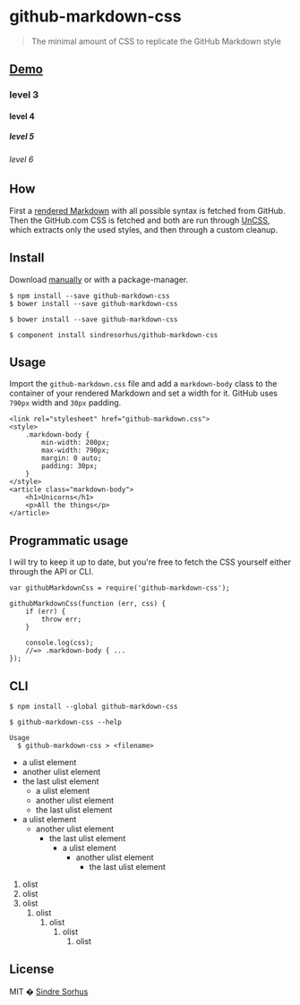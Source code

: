 # github-markdown-css

> The minimal amount of CSS to replicate the GitHub Markdown style

## [Demo](http://sindresorhus.com/github-markdown-css)

### level 3

#### level 4

##### level 5

###### level 6

## How

First a [rendered Markdown](fixture.md) with all possible syntax is fetched from GitHub. Then the GitHub.com CSS is fetched and both are run through [UnCSS](https://github.com/giakki/uncss), which extracts only the used styles, and then through a custom cleanup.

## Install

Download [manually](https://raw.githubusercontent.com/sindresorhus/github-markdown-css/gh-pages/github-markdown.css) or with a package-manager.

```
$ npm install --save github-markdown-css
$ bower install --save github-markdown-css
```

```
$ bower install --save github-markdown-css
```

```
$ component install sindresorhus/github-markdown-css
```

## Usage

Import the `github-markdown.css` file and add a `markdown-body` class to the container of your rendered Markdown and set a width for it. GitHub uses `790px` width and `30px` padding.

```
<link rel="stylesheet" href="github-markdown.css">
<style>
	.markdown-body {
		min-width: 200px;
		max-width: 790px;
		margin: 0 auto;
		padding: 30px;
	}
</style>
<article class="markdown-body">
	<h1>Unicorns</h1>
	<p>All the things</p>
</article>
```

## Programmatic usage

I will try to keep it up to date, but you're free to fetch the CSS yourself either through the API or CLI.

```
var githubMarkdownCss = require('github-markdown-css');

githubMarkdownCss(function (err, css) {
	if (err) {
		throw err;
	}

	console.log(css);
	//=> .markdown-body { ...
});
```

## CLI

```
$ npm install --global github-markdown-css
```

```
$ github-markdown-css --help

Usage
  $ github-markdown-css > <filename>
```

- a ulist element
- another ulist element
- the last ulist element
    - a ulist element
    - another ulist element
    - the last ulist element
- a ulist element
    - another ulist element
        - the last ulist element
            - a ulist element
                - another ulist element
                    - the last ulist element
1. olist
1. olist
1. olist
    1. olist
        1. olist
            1. olist
                1. olist


## License

MIT � [Sindre Sorhus](http://sindresorhus.com)

